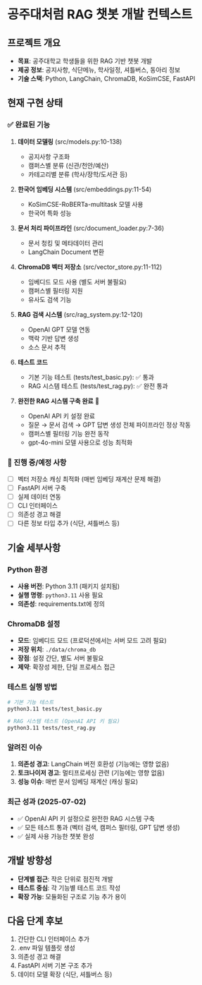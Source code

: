 # 공주대처럼 RAG 챗봇 개발 컨텍스트

## 프로젝트 개요
- **목표**: 공주대학교 학생들을 위한 RAG 기반 챗봇 개발
- **제공 정보**: 공지사항, 식단메뉴, 학사일정, 셔틀버스, 동아리 정보
- **기술 스택**: Python, LangChain, ChromaDB, KoSimCSE, FastAPI

## 현재 구현 상태

### ✅ 완료된 기능
1. **데이터 모델링** (src/models.py:10-138)
   - 공지사항 구조화
   - 캠퍼스별 분류 (신관/천안/예산)
   - 카테고리별 분류 (학사/장학/도서관 등)

2. **한국어 임베딩 시스템** (src/embeddings.py:11-54)
   - KoSimCSE-RoBERTa-multitask 모델 사용
   - 한국어 특화 성능

3. **문서 처리 파이프라인** (src/document_loader.py:7-36)
   - 문서 청킹 및 메타데이터 관리
   - LangChain Document 변환

4. **ChromaDB 벡터 저장소** (src/vector_store.py:11-112)
   - 임베디드 모드 사용 (별도 서버 불필요)
   - 캠퍼스별 필터링 지원
   - 유사도 검색 기능

5. **RAG 검색 시스템** (src/rag_system.py:12-120)
   - OpenAI GPT 모델 연동
   - 맥락 기반 답변 생성
   - 소스 문서 추적

6. **테스트 코드**
   - 기본 기능 테스트 (tests/test_basic.py): ✅ 통과
   - RAG 시스템 테스트 (tests/test_rag.py): ✅ 완전 통과

7. **완전한 RAG 시스템 구축 완료** 🎉
   - OpenAI API 키 설정 완료
   - 질문 → 문서 검색 → GPT 답변 생성 전체 파이프라인 정상 작동
   - 캠퍼스별 필터링 기능 완전 동작
   - gpt-4o-mini 모델 사용으로 성능 최적화

### 🚧 진행 중/예정 사항
- [ ] 벡터 저장소 캐싱 최적화 (매번 임베딩 재계산 문제 해결)
- [ ] FastAPI 서버 구축
- [ ] 실제 데이터 연동
- [ ] CLI 인터페이스
- [ ] 의존성 경고 해결
- [ ] 다른 정보 타입 추가 (식단, 셔틀버스 등)

## 기술 세부사항

### Python 환경
- **사용 버전**: Python 3.11 (패키지 설치됨)
- **실행 명령**: `python3.11` 사용 필요
- **의존성**: requirements.txt에 정의

### ChromaDB 설정
- **모드**: 임베디드 모드 (프로덕션에서는 서버 모드 고려 필요)
- **저장 위치**: `./data/chroma_db`
- **장점**: 설정 간단, 별도 서버 불필요
- **제약**: 확장성 제한, 단일 프로세스 접근

### 테스트 실행 방법
```bash
# 기본 기능 테스트
python3.11 tests/test_basic.py

# RAG 시스템 테스트 (OpenAI API 키 필요)
python3.11 tests/test_rag.py
```

### 알려진 이슈
1. **의존성 경고**: LangChain 버전 호환성 (기능에는 영향 없음)
2. **토크나이저 경고**: 멀티프로세싱 관련 (기능에는 영향 없음)
3. **성능 이슈**: 매번 문서 임베딩 재계산 (캐싱 필요)

### 최근 성과 (2025-07-02)
- ✅ OpenAI API 키 설정으로 완전한 RAG 시스템 구축
- ✅ 모든 테스트 통과 (벡터 검색, 캠퍼스 필터링, GPT 답변 생성)
- ✅ 실제 사용 가능한 챗봇 완성

## 개발 방향성
- **단계별 접근**: 작은 단위로 점진적 개발
- **테스트 중심**: 각 기능별 테스트 코드 작성
- **확장 가능**: 모듈화된 구조로 기능 추가 용이

## 다음 단계 후보
1. 간단한 CLI 인터페이스 추가
2. .env 파일 템플릿 생성
3. 의존성 경고 해결
4. FastAPI 서버 기본 구조 추가
5. 데이터 모델 확장 (식단, 셔틀버스 등)
